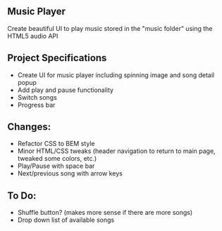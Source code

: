 ## Music Player

Create beautiful UI to play music stored in the "music folder" using the HTML5 audio API

## Project Specifications

- Create UI for music player including spinning image and song detail popup
- Add play and pause functionality
- Switch songs
- Progress bar

## Changes:
- Refactor CSS to BEM style
- Minor HTML/CSS tweaks (header navigation to return to main page, tweaked some colors, etc.)
- Play/Pause with space bar
- Next/previous song with arrow keys

## To Do:
- Shuffle button? (makes more sense if there are more songs)
- Drop down list of available songs